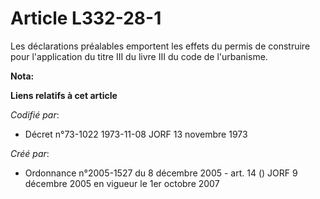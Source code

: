 # Article L332-28-1

Les déclarations préalables emportent les effets du permis de construire pour l'application du titre III du livre III du code
de l'urbanisme.

**Nota:**



**Liens relatifs à cet article**

_Codifié par_:

  - Décret n°73-1022 1973-11-08 JORF 13 novembre 1973

_Créé par_:

  - Ordonnance n°2005-1527 du 8 décembre 2005 - art. 14 () JORF 9 décembre 2005 en vigueur le 1er octobre 2007
